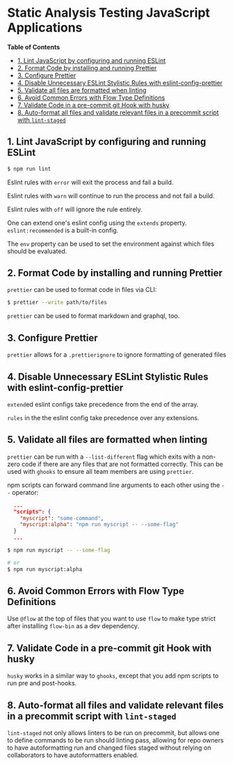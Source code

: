 # Static Analysis Testing JavaScript Applications

<!-- START doctoc generated TOC please keep comment here to allow auto update -->
<!-- DON'T EDIT THIS SECTION, INSTEAD RE-RUN doctoc TO UPDATE -->
**Table of Contents**

- [1. Lint JavaScript by configuring and running ESLint](#1-lint-javascript-by-configuring-and-running-eslint)
- [2. Format Code by installing and running Prettier](#2-format-code-by-installing-and-running-prettier)
- [3. Configure Prettier](#3-configure-prettier)
- [4. Disable Unnecessary ESLint Stylistic Rules with eslint-config-prettier](#4-disable-unnecessary-eslint-stylistic-rules-with-eslint-config-prettier)
- [5. Validate all files are formatted when linting](#5-validate-all-files-are-formatted-when-linting)
- [6. Avoid Common Errors with Flow Type Definitions](#6-avoid-common-errors-with-flow-type-definitions)
- [7. Validate Code in a pre-commit git Hook with husky](#7-validate-code-in-a-pre-commit-git-hook-with-husky)
- [8. Auto-format all files and validate relevant files in a precommit script with `lint-staged`](#8-auto-format-all-files-and-validate-relevant-files-in-a-precommit-script-with-lint-staged)

<!-- END doctoc generated TOC please keep comment here to allow auto update -->

## 1. Lint JavaScript by configuring and running ESLint

```bash
$ npm run lint
```

Eslint rules with `error` will exit the process and fail a build.

Eslint rules with `warn` will continue to run the process and not fail a
build.

Eslint rules with `off` will ignore the rule entirely.

One can extend one's eslint config using the `extends` property.
`eslint:recommended` is a built-in config.

The `env` property can be used to set the environment against which files
should be evaluated.

## 2. Format Code by installing and running Prettier

`prettier` can be used to format code in files via CLI:

```bash
$ prettier --write path/to/files
```

`prettier` can be used to format markdown and graphql, too.

## 3. Configure Prettier

`prettier` allows for a `.prettierignore` to ignore formatting of generated
files

## 4. Disable Unnecessary ESLint Stylistic Rules with eslint-config-prettier

`extend`ed eslint configs take precedence from the end of the array.

`rules` in the the eslint config take precedence over any extensions.

## 5. Validate all files are formatted when linting

`prettier` can be run with a `--list-different` flag which exits with a
non-zero code if there are any files that are not formatted correctly. This
can be used with `ghooks` to ensure all team members are using `prettier`.

npm scripts can forward command line arguments to each other using the `--`
operator:

```json
  ...
  "scripts": {
    "myscript": "some-command",
    "myscript:alpha": "npm run myscript -- --some-flag"
  }
  ...
```

```bash
$ npm run myscript -- --some-flag

# or
$ npm run myscript:alpha
```

## 6. Avoid Common Errors with Flow Type Definitions

Use `@flow` at the top of files that you want to use `flow` to make type
strict after installing `flow-bin` as a dev dependency.

## 7. Validate Code in a pre-commit git Hook with husky

`husky` works in a similar way to `ghooks`, except that you add npm scripts
to run pre and post-hooks.

## 8. Auto-format all files and validate relevant files in a precommit script with `lint-staged`

`lint-staged` not only allows linters to be run on precommit, but allows one
to define commands to be run should linting pass, allowing for repo owners to
have autoformatting run and changed files staged without relying on
collaborators to have autoformatters enabled.
